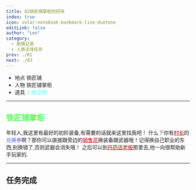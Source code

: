 ```yaml
---
title: 02铁匠铺掌柜的招待
index: true
icon: solar:notebook-bookmark-line-duotone
editLink: false
author: "Len"
category:
  - 剧情记录
  - 人族主线任务
prev: ./01
next: ./03
---
```


- 地点 铁匠铺
- 人物 铁匠铺掌柜
- 道具 <span style="color: #55FFFF;">人族证明</span>

------

## <span style="color:#55FF55;font-weight:bold;">铁匠铺掌柜</span>

年轻人,我这里有最好的初阶装备,有需要的话就来这里找我吧！
什么？你有<span style="color: #AA0000;"><span style="text-decoration: underline;">村长</span></span>的<span style="color: #5555FF;">兑换</span><span style="color: #5555FF;">券</span>啊？那你可以直接跟旁边的<span style="color: #AA0000;"><span style="text-decoration: underline;">销售员</span></span>换装备跟武器哦！记得换自己职业的东西,别换错了,否则武器会消失哦！
之后可以到<span style="color: #AA0000;"><span style="text-decoration: underline;">丹药店老板</span></span>那里去,他一向很帮助新手玩家的.

------

## 任务完成

